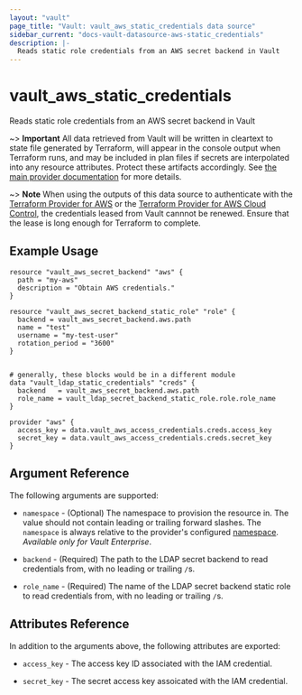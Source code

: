 ```yaml
---
layout: "vault"
page_title: "Vault: vault_aws_static_credentials data source"
sidebar_current: "docs-vault-datasource-aws-static_credentials"
description: |-
  Reads static role credentials from an AWS secret backend in Vault
---
```


# vault\_aws\_static\_credentials

Reads static role credentials from an AWS secret backend in Vault

~> **Important** All data retrieved from Vault will be
written in cleartext to state file generated by Terraform, will appear in
the console output when Terraform runs, and may be included in plan files
if secrets are interpolated into any resource attributes.
Protect these artifacts accordingly. See
[the main provider documentation](../index.html)
for more details.

~> **Note**
When using the outputs of this data source to authenticate with the [Terraform Provider for AWS](https://registry.terraform.io/providers/hashicorp/aws/latest/docs) or
the [Terraform Provider for AWS Cloud Control](https://registry.terraform.io/providers/hashicorp/awscc/latest/docs),
the credentials leased from Vault cannnot be renewed.
Ensure that the lease is long enough for Terraform to complete.

## Example Usage

```hcl
resource "vault_aws_secret_backend" "aws" {
  path = "my-aws"
  description = "Obtain AWS credentials."
}

resource "vault_aws_secret_backend_static_role" "role" {
  backend = vault_aws_secret_backend.aws.path
  name = "test"
  username = "my-test-user"
  rotation_period = "3600"
}


# generally, these blocks would be in a different module
data "vault_ldap_static_credentials" "creds" {
  backend   = vault_aws_secret_backend.aws.path
  role_name = vault_ldap_secret_backend_static_role.role.role_name
}

provider "aws" {
  access_key = data.vault_aws_access_credentials.creds.access_key
  secret_key = data.vault_aws_access_credentials.creds.secret_key
}
```

## Argument Reference

The following arguments are supported:

* `namespace` - (Optional) The namespace to provision the resource in.
  The value should not contain leading or trailing forward slashes.
  The `namespace` is always relative to the provider's configured [namespace](/docs/providers/vault#namespace).
  *Available only for Vault Enterprise*.

* `backend` - (Required) The path to the LDAP secret backend to
read credentials from, with no leading or trailing `/`s.

* `role_name` - (Required) The name of the LDAP secret backend static role to read
credentials from, with no leading or trailing `/`s.

## Attributes Reference

In addition to the arguments above, the following attributes are exported:

* `access_key` - The access key ID associated with the IAM credential.
 
* `secret_key` - The secret access key assoicated with the IAM credential.